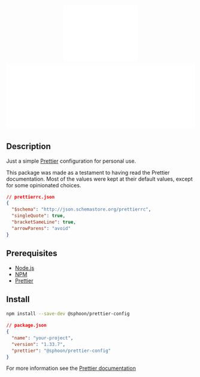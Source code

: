 <!-- Links -->

<!-- UTF8 Art: http://aa.en.utf8art.com/ -->
<!-- ASCII Art: https://www.asciiart.eu/ -->
<!-- ASCII Banners: https://patorjk.com/software/taag/ -->
<!-- Braille Art: https://emojicombos.com/ -->
<!-- Spaces: https://jkorpela.fi/chars/spaces.html -->
<!-- Unicode Characters: https://www.amp-what.com/ -->
<!-- #6C757D -->

<!-- ############################################# -->
<!-- Header -->

#

<h1 align="center">
    <img height=150 src="./media/art-header.svg" alt="header-art">
    <img src="./media/header.svg" alt="header">
</h1

<!-- ############################################# -->
<!-- Main Area -->

## Description

Just a simple [Prettier](https://prettier.io/) configuration for personal use.

This package was made as a testament to having read the Prettier documentation. Most of the values were kept at their default values, except for some opinionated choices.

```json
// prettierrc.json
{
  "$schema": "http://json.schemastore.org/prettierrc",
  "singleQuote": true,
  "bracketSameLine": true,
  "arrowParens": "avoid"
}
```

## Prerequisites

- [Node.js](https://nodejs.org/en/)
- [NPM](https://www.npmjs.com/)
- [Prettier](https://prettier.io/)

## Install

```bash
npm install --save-dev @sphoon/prettier-config
```

```json
// package.json
{
  "name": "your-project",
  "version": "1.33.7",
  "prettier": "@sphoon/prettier-config"
}
```

For more information see the [Prettier documentation](https://prettier.io/docs/en/sharing-configurations)

<!-- ############################################# -->
<!-- References -->
